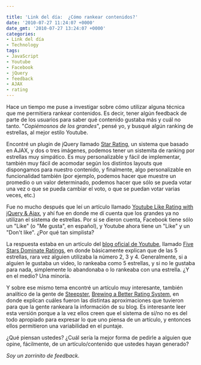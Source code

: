 ```yaml
---

title: 'Link del día:  ¿Cómo rankear contenidos?'
date: '2010-07-27 11:24:07 +0000'
date_gmt: '2010-07-27 13:24:07 +0000'
categories:
- Link del día
- Technology
tags:
- JavaScript
- Youtube
- Facebook
- jQuery
- feedback
- AJAX
- rating
---
```


Hace un tiempo me puse a investigar sobre cómo utilizar alguna técnica que me permitiera rankear contenidos. Es decir, tener algún feedback de parte de los usuarios para saber qué contenido gustaba más y cuál no tanto. "_Copiémosnos de los grandes_", pensé yo, y busqué algún ranking de estrellas, al mejor estilo Youtube.

Encontré un plugin de jQuery llamado [Star Rating](http://www.fyneworks.com/jquery/star-rating/), un sistema que basado en AJAX, y dos o tres imágenes, podemos tener un sistemita de ranking por estrellas muy simpático. Es muy personalizable y fácil de implementar, también muy fácil de acomodar según los distintos layouts que dispongamos para nuestro contenido, y finalmente, algo personalizable en funcionalidad también (por ejemplo, podemos hacer que muestre un promedio o un valor determinado, podemos hacer que sólo se pueda votar una vez o que se pueda cambiar el voto, o que se puedan votar varias veces, etc.)

Fue no mucho después que leí un artículo llamado [Youtube Like Rating with jQuery &amp; Ajax](http://www.9lessons.info/2010/07/youtube-like-rating-jquery-and-ajax.html), y ahí fue en donde me dí cuenta que los grandes ya no utilizan el sistema de estrellas. Por si se dieron cuenta, Facebook tiene sólo un "Like" (o "Me gusta", en español), y Youtube ahora tiene un "Like" y un "Don't like".  ¿Por qué tan simplista?

La respuesta estaba en un artículo del [blog oficial de Youtube](http://youtube-global.blogspot.com/), llamado [Five Stars Dominate Ratings](http://youtube-global.blogspot.com/2009/09/five-stars-dominate-ratings.html), en donde básicamente explican que de las 5 estrellas, rara vez alguien utilizaba la número 2, 3 y 4. Generalmente, si a alguien le gustaba un video, lo rankeaba como 5 estrellas, y si no le gustaba para nada, simplemente lo abandonaba o lo rankeaba con una estrella.  ¿Y en el medio? Una minoría.

Y sobre ese mismo tema encontré un artículo muy interesante, también analítico de la gente de [Steepster](http://www.steepster.com/), [Brewing a Better Rating System](http://blog.steepster.com/post/226679106/better-rating-system), en donde explican cuáles fueron las distintas aproximaciones que tuvieron para que la gente rankeara la información de su blog. Es interesante leer esta versión porque a la vez ellos creen que el sistema de sí/no no es del todo apropiado para expresar lo que uno piensa de un artículo, y entonces ellos permitieron una variabilidad en el puntaje.

 ¿Qué piensan ustedes?  ¿Cuál sería la mejor forma de pedirle a alguien que opine, fácilmente, de un artículo/contenido que ustedes hayan generado?

_Soy un zorrinito de feedback._
